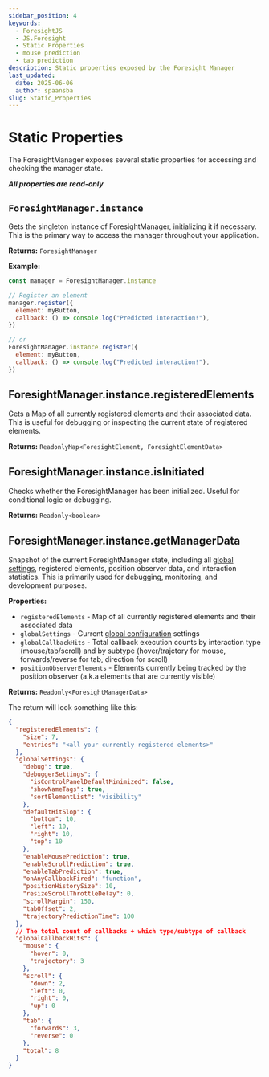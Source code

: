 ```yaml
---
sidebar_position: 4
keywords:
  - ForesightJS
  - JS.Foresight
  - Static Properties
  - mouse prediction
  - tab prediction
description: Static properties exposed by the Foresight Manager
last_updated:
  date: 2025-06-06
  author: spaansba
slug: Static_Properties
---
```


# Static Properties

The ForesightManager exposes several static properties for accessing and checking the manager state.

**_All properties are read-only_**

## `ForesightManager.instance`

Gets the singleton instance of ForesightManager, initializing it if necessary. This is the primary way to access the manager throughout your application.

**Returns:** `ForesightManager`

**Example:**

```javascript
const manager = ForesightManager.instance

// Register an element
manager.register({
  element: myButton,
  callback: () => console.log("Predicted interaction!"),
})

// or
ForesightManager.instance.register({
  element: myButton,
  callback: () => console.log("Predicted interaction!"),
})
```

## ForesightManager.instance.registeredElements

Gets a Map of all currently registered elements and their associated data. This is useful for debugging or inspecting the current state of registered elements.

**Returns:** `ReadonlyMap<ForesightElement, ForesightElementData>`

## ForesightManager.instance.isInitiated

Checks whether the ForesightManager has been initialized. Useful for conditional logic or debugging.

**Returns:** `Readonly<boolean>`

## ForesightManager.instance.getManagerData

Snapshot of the current ForesightManager state, including all [global settings](/docs/getting_started/config#global-configuration), registered elements, position observer data, and interaction statistics. This is primarily used for debugging, monitoring, and development purposes.

**Properties:**

- `registeredElements` - Map of all currently registered elements and their associated data
- `globalSettings` - Current [global configuration](/docs/getting_started/config#global-configuration) settings
- `globalCallbackHits` - Total callback execution counts by interaction type (mouse/tab/scroll) and by subtype (hover/trajctory for mouse, forwards/reverse for tab, direction for scroll)
- `positionObserverElements` - Elements currently being tracked by the position observer (a.k.a elements that are currently visible)

**Returns:** `Readonly<ForesightManagerData>`

The return will look something like this:

```json
{
  "registeredElements": {
    "size": 7,
    "entries": "<all your currently registered elements>"
  },
  "globalSettings": {
    "debug": true,
    "debuggerSettings": {
      "isControlPanelDefaultMinimized": false,
      "showNameTags": true,
      "sortElementList": "visibility"
    },
    "defaultHitSlop": {
      "bottom": 10,
      "left": 10,
      "right": 10,
      "top": 10
    },
    "enableMousePrediction": true,
    "enableScrollPrediction": true,
    "enableTabPrediction": true,
    "onAnyCallbackFired": "function",
    "positionHistorySize": 10,
    "resizeScrollThrottleDelay": 0,
    "scrollMargin": 150,
    "tabOffset": 2,
    "trajectoryPredictionTime": 100
  },
  // The total count of callbacks + which type/subtype of callback
  "globalCallbackHits": {
    "mouse": {
      "hover": 0,
      "trajectory": 3
    },
    "scroll": {
      "down": 2,
      "left": 0,
      "right": 0,
      "up": 0
    },
    "tab": {
      "forwards": 3,
      "reverse": 0
    },
    "total": 8
  }
}
```
